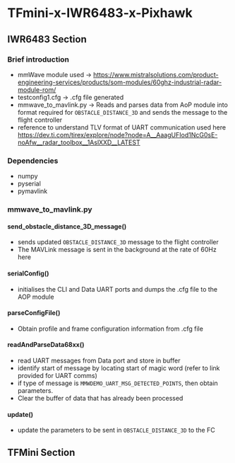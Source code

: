 # TFmini-x-IWR6483-x-Pixhawk

## IWR6483 Section

### Brief introduction

- mmWave module used   -> https://www.mistralsolutions.com/product-engineering-services/products/som-modules/60ghz-industrial-radar-module-rom/
- testconfig1.cfg       -> .cfg file generated
- mmwave_to_mavlink.py -> Reads and parses data from AoP module into format required for ```OBSTACLE_DISTANCE_3D``` and sends the message to the flight controller
- reference to understand TLV format of UART communication used here https://dev.ti.com/tirex/explore/node?node=A__AaagUFIod1NcG0sE-noAfw__radar_toolbox__1AslXXD__LATEST

### Dependencies

- numpy
- pyserial
- pymavlink 

### mmwave_to_mavlink.py

#### send_obstacle_distance_3D_message()

- sends updated ```OBSTACLE_DISTANCE_3D``` message to the flight controller
- The MAVLink message is sent in the background at the rate of 60Hz here

#### serialConfig()

- initialises the CLI and Data UART ports and dumps the .cfg file to the AOP module

#### parseConfigFile()

- Obtain profile and frame configuration information from .cfg file

#### readAndParseData68xx()

- read UART messages from Data port and store in buffer
- identify start of message by locating start of magic word (refer to link provided for UART comms)
- if type of message is ```MMWDEMO_UART_MSG_DETECTED_POINTS```, then obtain parameters.
- Clear the buffer of data that has already been processed

#### update()
- update the parameters to be sent in ```OBSTACLE_DISTANCE_3D``` to the FC


## TFMini Section
